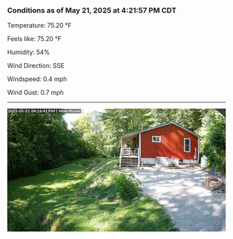 ### Conditions as of May 21, 2025 at 4:21:57 PM CDT 

Temperature: 75.20 &deg;F

Feels like: 75.20 &deg;F

Humidity: 54%

Wind Direction: SSE

Windspeed: 0.4 mph

Wind Gust: 0.7 mph

---

<img src="./images/latest.jpeg"/>


